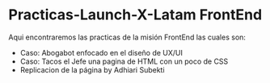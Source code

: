# Practicas-Launch-X-Latam FrontEnd

Aqui encontraremos las practicas de la misión FrontEnd las cuales son:
 * Caso: Abogabot enfocado en el diseño de UX/UI
 * Caso: Tacos el Jefe una pagina de HTML con un poco de CSS 
 * Replicacion de la página by Adhiari Subekti
 
